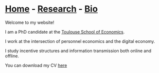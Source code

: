 # [Home](./index.html)  -  [Research](./research.html) - [Bio](./bio.html)

Welcome to my website!

I am a PhD candidate at the [Toulouse School of Economics](https://www.tse-fr.eu/).

I work at the intersection of personnel economics and the digital economy.

I study incentive structures and information transmission both online and offline.

You can download my CV [here](./CV_websiteTSE.pdf)
